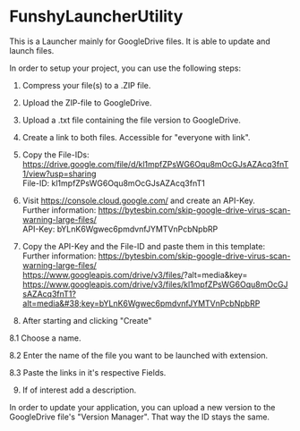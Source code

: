 # FunshyLauncherUtility

This is a Launcher mainly for GoogleDrive files. It is able to update and launch files.

In order to setup your project, you can use the following steps:

1. Compress your file(s) to a .ZIP file.

2. Upload the ZIP-file to GoogleDrive.

3. Upload a .txt file containing the file version to GoogleDrive.

4. Create a link to both files. Accessible for "everyone with link".

5. Copy the File-IDs: <br>
https://drive.google.com/file/d/kl1mpfZPsWG6Oqu8mOcGJsAZAcq3fnT1/view?usp=sharing <br>
File-ID: kl1mpfZPsWG6Oqu8mOcGJsAZAcq3fnT1

6. Visit https://console.cloud.google.com/ and create an API-Key. <br>
Further information: https://bytesbin.com/skip-google-drive-virus-scan-warning-large-files/ <br>
API-Key: bYLnK6Wgwec6pmdvnfJYMTVnPcbNpbRP

7. Copy the API-Key and the File-ID and paste them in this template: <br>
Further information: https://bytesbin.com/skip-google-drive-virus-scan-warning-large-files/ <br>
https://www.googleapis.com/drive/v3/files/<file-ID>?alt=media&#38;key=<API-Key> <br>
https://www.googleapis.com/drive/v3/files/kl1mpfZPsWG6Oqu8mOcGJsAZAcq3fnT1?alt=media&#38;key=bYLnK6Wgwec6pmdvnfJYMTVnPcbNpbRP <br>

8. After starting and clicking "Create" 

8.1 Choose a name.

8.2 Enter the name of the file you want to be launched with extension.

8.3 Paste the links in it's respective Fields.

9. If of interest add a description.

In order to update your application, you can upload a new version to the GoogleDrive file's "Version Manager". 
That way the ID stays the same.
